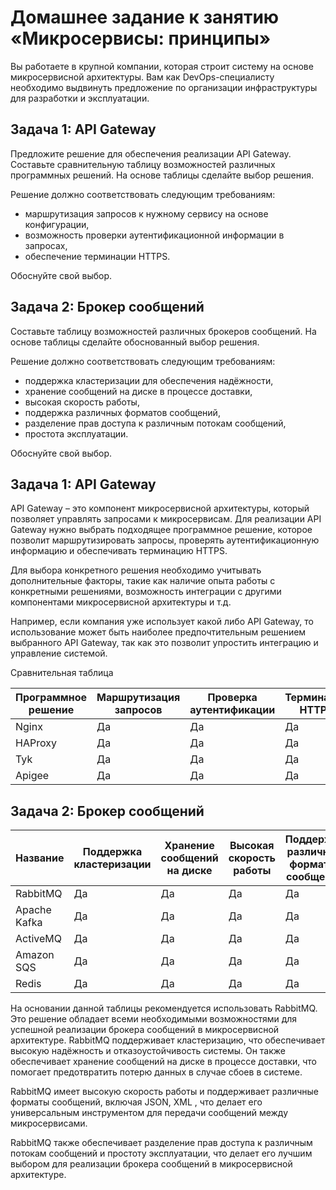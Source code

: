 # Домашнее задание к занятию «Микросервисы: принципы»

Вы работаете в крупной компании, которая строит систему на основе микросервисной архитектуры.
Вам как DevOps-специалисту необходимо выдвинуть предложение по организации инфраструктуры для разработки и эксплуатации.

## Задача 1: API Gateway

Предложите решение для обеспечения реализации API Gateway. Составьте сравнительную таблицу возможностей различных программных решений. На основе таблицы сделайте выбор решения.

Решение должно соответствовать следующим требованиям:
- маршрутизация запросов к нужному сервису на основе конфигурации,
- возможность проверки аутентификационной информации в запросах,
- обеспечение терминации HTTPS.

Обоснуйте свой выбор.

## Задача 2: Брокер сообщений

Составьте таблицу возможностей различных брокеров сообщений. На основе таблицы сделайте обоснованный выбор решения.

Решение должно соответствовать следующим требованиям:
- поддержка кластеризации для обеспечения надёжности,
- хранение сообщений на диске в процессе доставки,
- высокая скорость работы,
- поддержка различных форматов сообщений,
- разделение прав доступа к различным потокам сообщений,
- простота эксплуатации.

Обоснуйте свой выбор.

## Задача 1: API Gateway
API Gateway – это компонент микросервисной архитектуры, который позволяет управлять запросами к микросервисам. Для реализации API Gateway нужно выбрать подходящее программное решение, которое позволит маршрутизировать запросы, проверять аутентификационную информацию и обеспечивать терминацию HTTPS.

Для выбора конкретного решения необходимо учитывать дополнительные факторы, такие как наличие опыта работы с конкретными решениями, возможность интеграции с другими компонентами микросервисной архитектуры и т.д.

Например, если компания уже использует какой либо API Gateway, то использование может быть наиболее предпочтительным решением выбранного API Gateway, так как это позволит упростить интеграцию и управление системой.

Сравнительная таблица

|Программное решение|Маршрутизация запросов|Проверка аутентификации|Терминация HTTPS|
| ----------------- | -------------------- | --------------------- | -------------- |
|Nginx              |	Да                 |	Да                 |	Да          |
|HAProxy            |	Да                 |	Да                 |	Да          |
|Tyk                |	Да                 |	Да                 |	Да          |
|Apigee             |	Да                 |	Да                 |	Да          |

## Задача 2: Брокер сообщений

| Название  | Поддержка кластеризации | Хранение сообщений на диске | Высокая скорость работы | Поддержка различных форматов сообщений | Разделение прав доступа | Простота эксплуатации |
| --------- | ---------------------- | --------------------------- | ----------------------- | -------------------------------------- | ----------------------- | ---------------------- |
| RabbitMQ  | Да                     | Да                          | Да                      | Да                                     | Да                      | Да                     |
| Apache Kafka | Да                    | Да                          | Да                      | Да                                     | Да                      | Нет                    |
| ActiveMQ  | Да                     | Да                          | Да                      | Да                                     | Да                      | Да                     |
| Amazon SQS | Да                     | Да                          | Да                      | Да                                     | Да                      | Да                     |
| Redis     | Да                     | Да                          | Да                      | Да                                     | Да                      | Да                     |

На основании данной таблицы рекомендуется использовать RabbitMQ. Это решение обладает всеми необходимыми возможностями для успешной реализации брокера сообщений в микросервисной архитектуре. RabbitMQ поддерживает кластеризацию, что обеспечивает высокую надёжность и отказоустойчивость системы. Он также обеспечивает хранение сообщений на диске в процессе доставки, что помогает предотвратить потерю данных в случае сбоев в системе.

RabbitMQ имеет высокую скорость работы и поддерживает различные форматы сообщений, включая JSON, XML , что делает его универсальным инструментом для передачи сообщений между микросервисами.

RabbitMQ также обеспечивает разделение прав доступа к различным потокам сообщений и простоту эксплуатации, что делает его лучшим выбором для реализации брокера сообщений в микросервисной архитектуре.